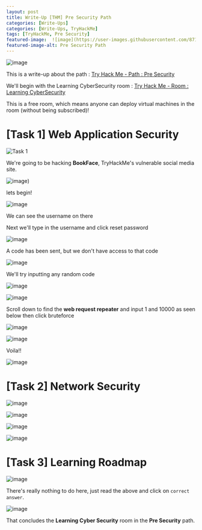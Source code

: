 ```yaml
---
layout: post
title: Write-Up [THM] Pre Security Path
categories: [Write-Ups]
categories: [Write-Ups, TryHackMe]
tags: [TryHackMe, Pre Security]
featured-image:  ![image](https://user-images.githubusercontent.com/87175527/125160406-96f49780-e174-11eb-8319-212c534ed894.png)
featured-image-alt: Pre Security Path
---
```


![image](https://user-images.githubusercontent.com/87175527/125160406-96f49780-e174-11eb-8319-212c534ed894.png)


This is a write-up about the path : [Try Hack Me - Path : Pre Security](https://tryhackme.com/path/outline/presecurity)

We'll begin with the Learning CyberSecurity room  : [Try Hack Me - Room : Learning CyberSecurity](https://tryhackme.com/room/beginnerpathintro)

This is a free room, which means anyone can deploy virtual machines in the room (without being subscribed)! 




# [Task 1] Web Application Security


![Task 1](https://user-images.githubusercontent.com/87175527/125160923-4e8aa900-e177-11eb-844d-cb282975a0a7.png)


We're going to be hacking <strong>BookFace</strong>, TryHackMe's vulnerable social media site.


![image](https://user-images.githubusercontent.com/87175527/125161076-22bbf300-e178-11eb-9a00-b190eca6b608.png))



lets begin!


![image](https://user-images.githubusercontent.com/87175527/125163838-ee9bfe80-e186-11eb-83e7-4a6f6db2ffc0.png)


We can see the username on there


Next we'll type in the username and click reset password


![image](https://user-images.githubusercontent.com/87175527/125163891-2c992280-e187-11eb-936b-9b53466c0659.png)


A code has been sent, but we don't have access to that code


![image](https://user-images.githubusercontent.com/87175527/125163936-76820880-e187-11eb-8459-952e1d1d46e3.png)


We'll try inputting any random code


![image](https://user-images.githubusercontent.com/87175527/125163982-a8936a80-e187-11eb-941e-e270546e7347.png)



![image](https://user-images.githubusercontent.com/87175527/125164070-40915400-e188-11eb-9a05-227ca14fd600.png)



Scroll down to find the <strong>web request repeater</strong> and input 1 and 10000 as seen below then click bruteforce



![image](https://user-images.githubusercontent.com/87175527/125164132-9cf47380-e188-11eb-800e-7a29b529fada.png)



![image](https://user-images.githubusercontent.com/87175527/125164204-f9579300-e188-11eb-8a59-339206bfd26c.png)



Voila!!


![image](https://user-images.githubusercontent.com/87175527/125164273-463b6980-e189-11eb-8273-472c0f8ecb07.png)







# [Task 2] Network Security


![image](https://user-images.githubusercontent.com/87175527/125164569-df1eb480-e18a-11eb-849a-59bbac4ebc27.png)


![image](https://user-images.githubusercontent.com/87175527/125164582-f2318480-e18a-11eb-9286-794cdaea8f0c.png)



![image](https://user-images.githubusercontent.com/87175527/125164550-c4e4d680-e18a-11eb-8e79-a9cc104dcf2d.png)


![image](https://user-images.githubusercontent.com/87175527/125257553-70aa3580-e2f5-11eb-8670-426760f88a08.png)






# [Task 3] Learning Roadmap


![image](https://user-images.githubusercontent.com/87175527/125258356-2c6b6500-e2f6-11eb-9944-351295c2c786.png)


There's really nothing to do here, just read the above and click on `correct answer`.


![image](https://user-images.githubusercontent.com/87175527/125258605-6c324c80-e2f6-11eb-91a2-6c4a7447a790.png)


That concludes the <strong>Learning Cyber Security</strong> room in the <strong>Pre Security</strong> path.

